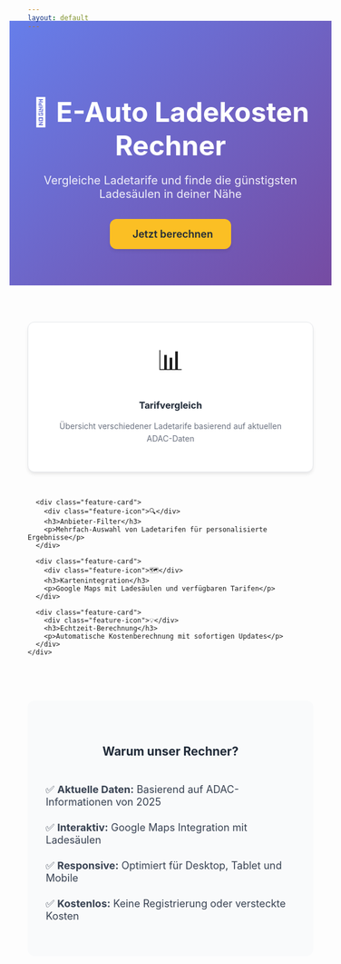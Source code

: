 ```yaml
---
layout: default
---
```


<div class="home">
  <div class="hero">
    <h1 class="hero-title">🔌 E-Auto Ladekosten Rechner</h1>
    <p class="hero-subtitle">Vergleiche Ladetarife und finde die günstigsten Ladesäulen in deiner Nähe</p>
    <a href="pages/calculator" class="cta-button">
      <i class="fas fa-calculator"></i> Jetzt berechnen
    </a>
  </div>

  <div class="features">
    <div class="feature-grid">
      <div class="feature-card">
        <div class="feature-icon">📊</div>
        <h3>Tarifvergleich</h3>
        <p>Übersicht verschiedener Ladetarife basierend auf aktuellen ADAC-Daten</p>
      </div>

      <div class="feature-card">
        <div class="feature-icon">🔍</div>
        <h3>Anbieter-Filter</h3>
        <p>Mehrfach-Auswahl von Ladetarifen für personalisierte Ergebnisse</p>
      </div>

      <div class="feature-card">
        <div class="feature-icon">🗺️</div>
        <h3>Kartenintegration</h3>
        <p>Google Maps mit Ladesäulen und verfügbaren Tarifen</p>
      </div>

      <div class="feature-card">
        <div class="feature-icon">💡</div>
        <h3>Echtzeit-Berechnung</h3>
        <p>Automatische Kostenberechnung mit sofortigen Updates</p>
      </div>
    </div>

  </div>

  <div class="info-section">
    <h2>Warum unser Rechner?</h2>
    <ul>
      <li>✅ <strong>Aktuelle Daten:</strong> Basierend auf ADAC-Informationen von 2025</li>
      <!-- <li>✅ <strong>Vollständig:</strong> Über 12 verschiedene Ladetarife im Vergleich</li> -->
      <li>✅ <strong>Interaktiv:</strong> Google Maps Integration mit Ladesäulen</li>
      <li>✅ <strong>Responsive:</strong> Optimiert für Desktop, Tablet und Mobile</li>
      <li>✅ <strong>Kostenlos:</strong> Keine Registrierung oder versteckte Kosten</li>
    </ul>
  </div>
</div>

<style>
.hero {
  text-align: center;
  padding: 4rem 2rem;
  background: linear-gradient(135deg, #667eea 0%, #764ba2 100%);
  color: white;
  margin: -2rem -2rem 4rem -2rem;
}

.hero-title {
  font-size: 3rem;
  margin-bottom: 1rem;
  font-weight: 700;
}

.hero-subtitle {
  font-size: 1.25rem;
  margin-bottom: 2rem;
  opacity: 0.9;
}

.cta-button {
  display: inline-flex;
  align-items: center;
  gap: 0.5rem;
  background: #fbbf24;
  color: #1f2937;
  padding: 1rem 2rem;
  border-radius: 12px;
  text-decoration: none;
  font-weight: 600;
  font-size: 1.125rem;
  transition: all 0.2s ease;
  box-shadow: 0 4px 6px -1px rgb(0 0 0 / 0.1);
}

.cta-button:hover {
  background: #f59e0b;
  transform: translateY(-2px);
  box-shadow: 0 10px 15px -3px rgb(0 0 0 / 0.1);
}

.features {
  margin: 4rem 0;
}

.feature-grid {
  display: grid;
  grid-template-columns: repeat(auto-fit, minmax(250px, 1fr));
  gap: 2rem;
  margin-top: 2rem;
}

.feature-card {
  text-align: center;
  padding: 2rem;
  background: white;
  border-radius: 12px;
  box-shadow: 0 4px 6px -1px rgb(0 0 0 / 0.1);
  border: 1px solid #e5e7eb;
  transition: all 0.2s ease;
}

.feature-card:hover {
  transform: translateY(-4px);
  box-shadow: 0 20px 25px -5px rgb(0 0 0 / 0.1);
}

.feature-icon {
  font-size: 3rem;
  margin-bottom: 1rem;
}

.feature-card h3 {
  margin-bottom: 1rem;
  color: #1f2937;
}

.feature-card p {
  color: #6b7280;
  line-height: 1.6;
}

.info-section {
  background: #f9fafb;
  padding: 3rem 2rem;
  border-radius: 12px;
  margin: 4rem 0;
}

.info-section h2 {
  text-align: center;
  margin-bottom: 2rem;
  color: #1f2937;
}

.info-section ul {
  max-width: 600px;
  margin: 0 auto;
  list-style: none;
  padding: 0;
}

.info-section li {
  padding: 0.75rem 0;
  font-size: 1.125rem;
  color: #374151;
}

@media (max-width: 768px) {
  .hero-title {
    font-size: 2rem;
  }

  .hero-subtitle {
    font-size: 1rem;
  }

  .feature-grid {
    grid-template-columns: 1fr;
  }
}
</style>
